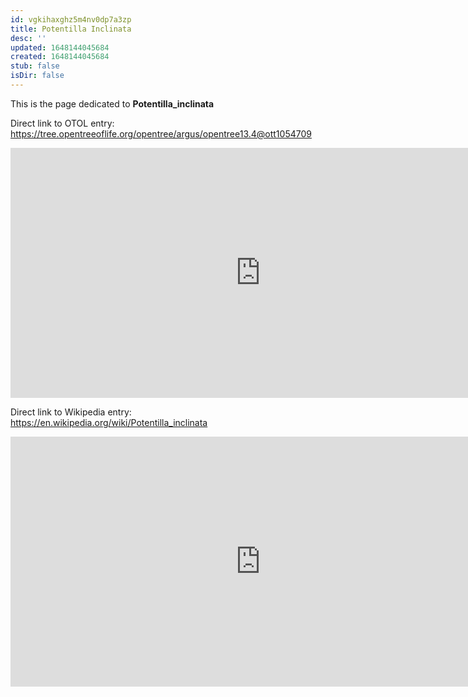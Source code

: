 ```yaml
---
id: vgkihaxghz5m4nv0dp7a3zp
title: Potentilla Inclinata
desc: ''
updated: 1648144045684
created: 1648144045684
stub: false
isDir: false
---
```

This is the page dedicated to **Potentilla_inclinata**


Direct link to OTOL entry: https://tree.opentreeoflife.org/opentree/argus/opentree13.4@ott1054709



<html>
    <body>
    <iframe src="https://tree.opentreeoflife.org/opentree/argus/opentree13.4@ott1054709"
    width="800" height="400" frameborder="0" allowfullscreen> </iframe>
    </body>
</html>
    


Direct link to Wikipedia entry: https://en.wikipedia.org/wiki/Potentilla_inclinata



<html>
    <body>
    <iframe src="https://en.wikipedia.org/wiki/Potentilla_inclinata"
    width="800" height="400" frameborder="0" allowfullscreen> </iframe>
    </body>
</html>
    
